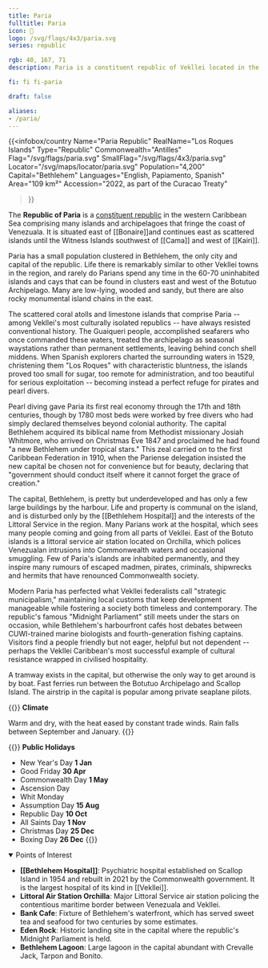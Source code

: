 ```yaml
---
title: Paria
fulltitle: Paria
icon: 🦪
logo: /svg/flags/4x3/paria.svg
series: republic

rgb: 40, 167, 71
description: Paria is a constituent republic of Vekllei located in the south Caribbean Sea.

fi: fi fi-paria

draft: false

aliases:
- /paria/
---
```

{{<infobox/country
     Name="Paria Republic"
     RealName="Los Roques Islands"
     Type="Republic"
     Commonwealth="Antilles"
     Flag="/svg/flags/paria.svg"
     SmallFlag="/svg/flags/4x3/paria.svg"
     Locator="/svg/maps/locator/paria.svg"
     Population="4,200"
     Capital="Bethlehem"
     Languages="English, Papiamento, Spanish"
     Area="109 km²"
     Accession="2022, as part of the Curacao Treaty"
 >}}

The <span class="fi fi-paria"></span> **Republic of Paria** is a [constituent republic](/republics/) in the western Caribbean Sea comprising many islands and archipelagoes that fringe the coast of Venezuala. It is situated east of [[Bonaire]]and continues east as scattered islands until the Witness Islands southwest of [[Cama]] and west of [[Kairi]].

Paria has a small population clustered in Bethlehem, the only city and capital of the republic. Life there is remarkably similar to other Vekllei towns in the region, and rarely do Parians spend any time in the 60-70 uninhabited islands and cays that can be found in clusters east and west of the Botutuo Archipelago. Many are low-lying, wooded and sandy, but there are also rocky monumental island chains in the east.

The scattered coral atolls and limestone islands that comprise Paria -- among Vekllei's most culturally isolated republics -- have always resisted conventional history. The Guaiqueri people, accomplished seafarers who once commanded these waters, treated the archipelago as seasonal waystations rather than permanent settlements, leaving behind conch shell middens. When Spanish explorers charted the surrounding waters in 1529, christening them "Los Roques" with characteristic bluntness, the islands proved too small for sugar, too remote for administration, and too beautiful for serious exploitation -- becoming instead a perfect refuge for pirates and pearl divers.

Pearl diving gave Paria its first real economy through the 17th and 18th centuries, though by 1780 most beds were worked by free divers who had simply declared themselves beyond colonial authority. The capital Bethlehem acquired its biblical name from Methodist missionary Josiah Whitmore, who arrived on Christmas Eve 1847 and proclaimed he had found "a new Bethlehem under tropical stars." This zeal carried on to the first Caribbean Federation in 1910, when the Pariense delegation insisted the new capital be chosen not for convenience but for beauty, declaring that "government should conduct itself where it cannot forget the grace of creation."

The capital, Bethlehem, is pretty but underdeveloped and has only a few large buildings by the harbour. Life and property is communal on the island, and is disturbed only by the [[Bethlehem Hospital]] and the interests of the Littoral Service in the region. Many Parians work at the hospital, which sees many people coming and going from all parts of Vekllei. East of the Botuto islands is a littoral service air station located on Orchilla, which polices Venezualan intrusions into Commonwealth waters and occasional smuggling. Few of Paria's islands are inhabited permanently, and they inspire many rumours of escaped madmen, pirates, criminals, shipwrecks and hermits that have renounced Commonwealth society.

Modern Paria has perfected what Vekllei federalists call "strategic municipalism," maintaining local customs that keep development manageable while fostering a society both timeless and contemporary. The republic's famous "Midnight Parliament" still meets under the stars on occasion, while Bethlehem's harbourfront cafés host debates between CUWI-trained marine biologists and fourth-generation fishing captains. Visitors find a people friendly but not eager, helpful but not dependent -- perhaps the Vekllei Caribbean's most successful example of cultural resistance wrapped in civilised hospitality.

A tramway exists in the capital, but otherwise the only way to get around is by boat. Fast ferries run between the Botutuo Archipelago and Scallop Island. The airstrip in the capital is popular among private seaplane pilots.

{{<note table>}}
**Climate**

Warm and dry, with the heat eased by constant trade winds. Rain falls between September and January.
{{</note>}}

{{<note table>}}
**Public Holidays**

* New Year's Day **1 Jan**
* Good Friday **30 Apr**
* Commonwealth Day **1 May**
* Ascension Day
* Whit Monday
* Assumption Day **15 Aug**
* Republic Day **10 Oct**
* All Saints Day **1 Nov**
* Christmas Day **25 Dec**
* Boxing Day **26 Dec**
{{</note>}}

<details open>
<summary>Points of Interest</summary>

- **[[Bethlehem Hospital]]**: Psychiatric hospital established on Scallop Island in 1954 and rebuilt in 2021 by the Commonwealth government. It is the largest hospital of its kind in [[Vekllei]].
- **Littoral Air Station Orchilla**: Major Littoral Service air station policing the contentious maritime border between Venezuala and Vekllei.
- **Bank Cafe**: Fixture of Bethlehem's waterfront, which has served sweet tea and seafood for two centuries by some estimates.
- **Eden Rock**: Historic landing site in the capital where the republic's Midnight Parliament is held.
- **Bethlehem Lagoon**: Large lagoon in the capital abundant with Crevalle Jack, Tarpon and Bonito.
</details>
